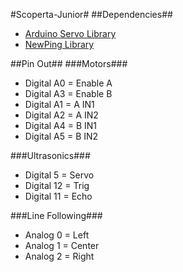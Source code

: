 #Scoperta-Junior#
##Dependencies##
* [Arduino Servo Library](http://arduino.cc/en/Reference/Servo)
* [NewPing Library](http://playground.arduino.cc/Code/NewPing)

##Pin Out##
###Motors###
* Digital A0 = Enable A
* Digital A3 = Enable B 
* Digital A1 = A IN1 
* Digital A2 = A IN2 
* Digital A4 = B IN1 
* Digital A5 = B IN2 

###Ultrasonics###
* Digital 5 = Servo
* Digital 12 = Trig
* Digital 11 = Echo

###Line Following###
* Analog 0 = Left
* Analog 1 = Center
* Analog 2 = Right
